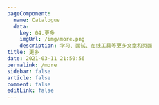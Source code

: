 ```yaml
---
pageComponent: 
  name: Catalogue
  data: 
    key: 04.更多
    imgUrl: /img/more.png
    description: 学习、面试、在线工具等更多文章和页面
title: 更多
date: 2021-03-11 21:50:56
permalink: /more
sidebar: false
article: false
comment: false
editLink: false
---
```

